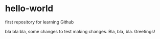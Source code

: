# hello-world
first repository for learning Github

bla bla bla, some changes to test making changes.
Bla, bla, bla.
Greetings!


